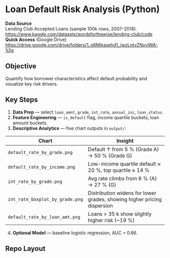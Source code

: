 # Loan Default Risk Analysis (Python)

**Data Source**  
Lending Club Accepted Loans (sample 100k rows, 2007–2018).
https://www.kaggle.com/datasets/wordsforthewise/lending-club/code
**Quick Access** (Google Drive)
https://drive.google.com/drive/folders/1_g8Mikaxehd1_jwzLntvZNxylWA-1j3g
## Objective  
Quantify how borrower characteristics affect default probability and visualize key risk drivers.

## Key Steps  
1. **Data Prep** — select `loan_amnt`, `grade`, `int_rate`, `annual_inc`, `loan_status`.  
2. **Feature Engineering** — `is_default` flag, income quartile buckets, loan amount buckets.  
3. **Descriptive Analytics** — five chart outputs in `output/`:

| Chart | Insight |
|-------|---------|
| `default_rate_by_grade.png` | Default ↑ from 5 % (Grade A) → 50 % (Grade G) |
| `default_rate_by_income.png` | Low-income quartile default ≈ 20 %, top quartile ≈ 14 % |
| `int_rate_by_grade.png` | Avg rate climbs from 6 % (A) → 27 % (G) |
| `int_rate_boxplot_by_grade.png` | Distribution widens for lower grades, showing higher pricing dispersion |
| `default_rate_by_loan_amt.png` | Loans > 35 k show slightly higher risk (~19 %) |

4. **Optional Model** — baseline logistic regression, AUC = 0.66.

## Repo Layout

